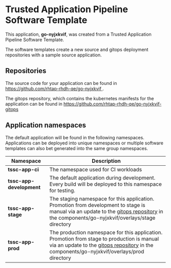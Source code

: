 # Trusted Application Pipeline Software Template

This application, **go-nyjxkvif**, was created from a Trusted Application Pipeline Software Template.

The software templates create a new source and gitops deployment repositories with a sample source application. 

## Repositories

The source code for your application can be found in [https://github.com/rhtap-rhdh-qe/go-nyjxkvif ](https://github.com/rhtap-rhdh-qe/go-nyjxkvif ).
 
The gitops repository, which contains the kubernetes manifests for the application can be found in 
[https://github.com/rhtap-rhdh-qe/go-nyjxkvif-gitops ](https://github.com/rhtap-rhdh-qe/go-nyjxkvif-gitops ) 

## Application namespaces 

The default application will be found in the following namespaces. Applications can be deployed into unique namespaces or multiple software templates can also bet generated into the same group namespaces.  

|  Namespace   |  Description   |  
| -------- | -------- |
| **tssc-app-ci** | The namespace used for CI workloads |
| **tssc-app-development** | The default application during development. Every build will be deployed to this namespace for testing. |
| **tssc-app-stage** | The staging namespace for this application. Promotion from development to stage is manual via an update to the [gitops repository](https://github.com/rhtap-rhdh-qe/go-nyjxkvif-gitops ) in the components/go-nyjxkvif/overlays/stage directory |
| **tssc-app-prod** | The production namespace for this application. Promotion from stage to production is manual via an update to the [gitops repository](https://github.com/rhtap-rhdh-qe/go-nyjxkvif-gitops ) in the components/go-nyjxkvif/overlays/prod directory |
